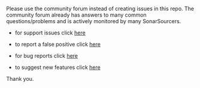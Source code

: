 Please use the community forum instead of creating issues in this repo.
The community forum already has answers to many common questions/problems and is actively monitored by many SonarSourcers.

* for support issues click [here](https://community.sonarsource.com/c/help/sl/11)

* to report a false positive click [here](https://community.sonarsource.com/c/bug/fp/7)

* for bug reports click [here](https://community.sonarsource.com/c/bug/fault/6)

* to suggest new features click [here](https://community.sonarsource.com/c/suggestions/features/14)


Thank you.
